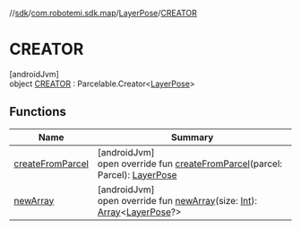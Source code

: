 //[sdk](../../../../index.md)/[com.robotemi.sdk.map](../../index.md)/[LayerPose](../index.md)/[CREATOR](index.md)

# CREATOR

[androidJvm]\
object [CREATOR](index.md) : Parcelable.Creator&lt;[LayerPose](../index.md)&gt;

## Functions

| Name | Summary |
|---|---|
| [createFromParcel](create-from-parcel.md) | [androidJvm]<br>open override fun [createFromParcel](create-from-parcel.md)(parcel: Parcel): [LayerPose](../index.md) |
| [newArray](new-array.md) | [androidJvm]<br>open override fun [newArray](new-array.md)(size: [Int](https://kotlinlang.org/api/latest/jvm/stdlib/kotlin/-int/index.html)): [Array](https://kotlinlang.org/api/latest/jvm/stdlib/kotlin/-array/index.html)&lt;[LayerPose](../index.md)?&gt; |
